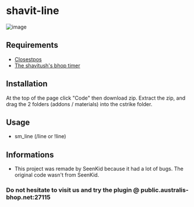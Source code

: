 # shavit-line

![image](https://github.com/SeenKid/shavit-line/assets/30565751/b9f07277-c8f6-42fd-8d07-762b7d230efe)

## Requirements ##
- [Closestpos](https://github.com/rtldg/sm_closestpos)
- [The shavitush's bhop timer](https://github.com/shavitush/bhoptimer) 

## Installation ##
At the top of the page click "Code" then download zip. Extract the zip, and drag the 2 folders (addons / materials) into the cstrike folder.

## Usage ##
- sm_line (/line or !line)

## Informations ##
- This project was remade by SeenKid because it had a lot of bugs. The original code wasn't from SeenKid.

### Do not hesitate to visit us and try the plugin @ public.australis-bhop.net:27115
